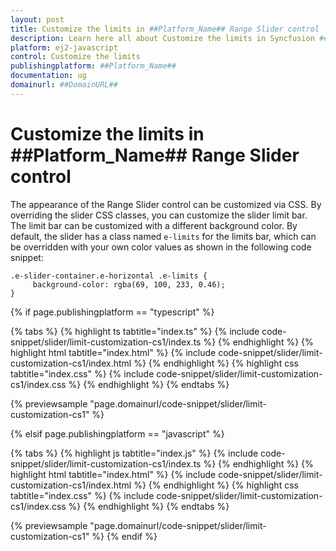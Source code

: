 ```yaml
---
layout: post
title: Customize the limits in ##Platform_Name## Range Slider control | Syncfusion
description: Learn here all about Customize the limits in Syncfusion ##Platform_Name## Range Slider control of Syncfusion Essential JS 2 and more.
platform: ej2-javascript
control: Customize the limits 
publishingplatform: ##Platform_Name##
documentation: ug
domainurl: ##DomainURL##
---
```


# Customize the limits in ##Platform_Name## Range Slider control

The appearance of the Range Slider control can be customized via CSS. By overriding the slider CSS classes, you can customize the slider limit bar. The limit bar can be customized with a different background color. By default, the slider has a class named `e-limits` for the limits bar, which can be overridden with your own color values as shown in the following code snippet:

```
.e-slider-container.e-horizontal .e-limits {
     background-color: rgba(69, 100, 233, 0.46);
}
```

{% if page.publishingplatform == "typescript" %}

{% tabs %}
{% highlight ts tabtitle="index.ts" %}
{% include code-snippet/slider/limit-customization-cs1/index.ts %}
{% endhighlight %}
{% highlight html tabtitle="index.html" %}
{% include code-snippet/slider/limit-customization-cs1/index.html %}
{% endhighlight %}
{% highlight css tabtitle="index.css" %}
{% include code-snippet/slider/limit-customization-cs1/index.css %}
{% endhighlight %}
{% endtabs %}

{% previewsample "page.domainurl/code-snippet/slider/limit-customization-cs1" %}

{% elsif page.publishingplatform == "javascript" %}

{% tabs %}
{% highlight js tabtitle="index.js" %}
{% include code-snippet/slider/limit-customization-cs1/index.ts %}
{% endhighlight %}
{% highlight html tabtitle="index.html" %}
{% include code-snippet/slider/limit-customization-cs1/index.html %}
{% endhighlight %}
{% highlight css tabtitle="index.css" %}
{% include code-snippet/slider/limit-customization-cs1/index.css %}
{% endhighlight %}
{% endtabs %}

{% previewsample "page.domainurl/code-snippet/slider/limit-customization-cs1" %}
{% endif %}